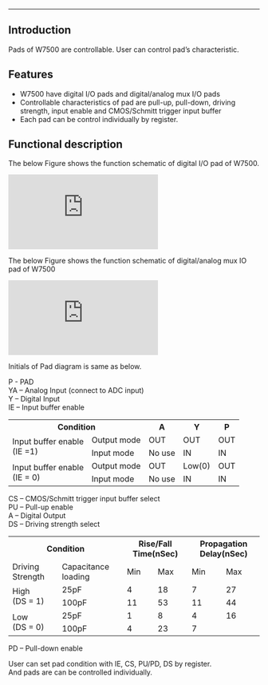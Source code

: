 

-------------------
## Introduction

Pads of W7500 are controllable. User can control pad’s characteristic.


## Features 

  * W7500 have digital I/O pads and digital/analog mux I/O pads
  * Controllable characteristics of pad are pull-up, pull-down, driving strength, input enable and CMOS/Schmitt trigger input buffer
  * Each pad can be control individually by register.

## Functional description

The below Figure shows the function schematic of digital I/O pad of W7500.

![](http://wizwiki.net/wiki/lib/exe/fetch.php?media=products:w7500:peripherals:schem_digital_iopad.jpg "Figure 1 function schematic of digital I/O pad")

The below Figure shows the function schematic of digital/analog mux IO pad of W7500

![](http://wizwiki.net/wiki/lib/exe/fetch.php?media=products:w7500:peripherals:schem_a_d_iopad.jpg "Figure 2 function schematic of analog/digital mux I/O pad")

Initials of Pad diagram is same as below.

P - PAD  
YA – Analog Input (connect to ADC input)  
Y – Digital Input  
IE – Input buffer enable 

<table>
  <tr>
    <th colspan="2">Condition</th>
    <th>A</th>
    <th>Y</th>
    <th>P</th>
  </tr>
  <tr>
    <td rowspan="2">Input buffer enable<br>(IE =1)</td>
    <td>Output mode</td>
    <td>OUT</td>
    <td>OUT</td>
    <td>OUT</td>
  </tr>
  <tr>
    <td>Input mode</td>
    <td>No use</td>
    <td>IN</td>
    <td>IN</td>
  </tr>
  <tr>
    <td rowspan="2">Input buffer enable<br>(IE = 0)</td>
    <td>Output mode</td>
    <td>OUT</td>
    <td>Low(0)</td>
    <td>OUT</td>
  </tr>
  <tr>
    <td>Input mode</td>
    <td>No use</td>
    <td>IN</td>
    <td>IN</td>
  </tr>
</table>


CS – CMOS/Schmitt trigger input buffer select  
PU – Pull-up enable  
A – Digital Output  
DS – Driving strength select

<table>
  <tr>
    <th colspan="2">Condition</th>
    <th colspan="2">Rise/Fall Time(nSec)</th>
    <th colspan="2">Propagation Delay(nSec)</th>
  </tr>
  <tr>
    <td>Driving Strength</td>
    <td>Capacitance loading</td>
    <td>Min</td>
    <td>Max</td>
    <td>Min</td>
    <td>Max</td>
  </tr>
  <tr>
    <td rowspan="2">High<br>(DS = 1)</td>
    <td>25pF</td>
    <td>4</td>
    <td>18</td>
    <td>7</td>
    <td>27</td>
  </tr>
  <tr>
    <td>100pF</td>
    <td>11</td>
    <td>53</td>
    <td>11</td>
    <td>44</td>
  </tr>
  <tr>
    <td rowspan="2">Low<br>(DS = 0)</td>
    <td>25pF</td>
    <td>1</td>
    <td>8</td>
    <td>4</td>
    <td>16</td>
  </tr>
  <tr>
    <td>100pF</td>
    <td>4</td>
    <td>23</td>
    <td>7</td>
    <td></td>
  </tr>
</table>

PD – Pull-down enable  

User can set pad condition with IE, CS, PU/PD, DS by register.  
And pads are can be controlled individually.  
